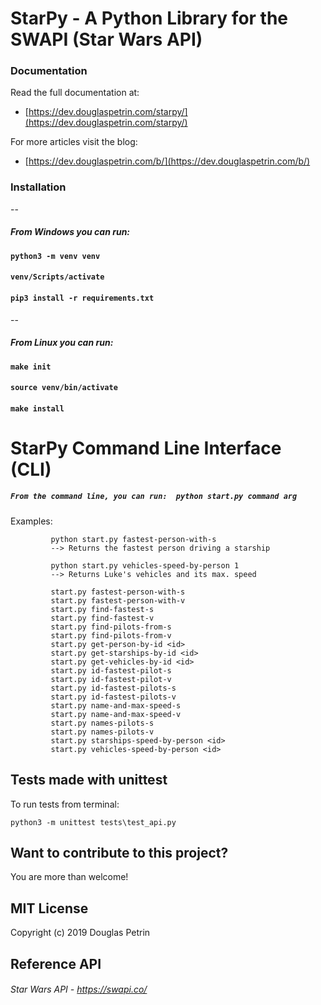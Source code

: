 # StarPy - A Python Library for the SWAPI (Star Wars API)

### Documentation

Read the full documentation at:

- [https://dev.douglaspetrin.com/starpy/](https://dev.douglaspetrin.com/starpy/) 

For more articles visit the blog:

- [https://dev.douglaspetrin.com/b/](https://dev.douglaspetrin.com/b/)

### Installation
--
##### From Windows you can run:

#### `python3 -m venv venv`
#### `venv/Scripts/activate`
#### `pip3 install -r requirements.txt`

--
##### From Linux you can run:

#### `make init`
#### `source venv/bin/activate`
#### `make install`  


# StarPy Command Line Interface (CLI)  

##### `From the command line, you can run:  python start.py command arg `
             
Examples: 
     
             python start.py fastest-person-with-s
             --> Returns the fastest person driving a starship
             
             python start.py vehicles-speed-by-person 1 
             --> Returns Luke's vehicles and its max. speed
            
             start.py fastest-person-with-s
             start.py fastest-person-with-v
             start.py find-fastest-s
             start.py find-fastest-v
             start.py find-pilots-from-s
             start.py find-pilots-from-v
             start.py get-person-by-id <id>
             start.py get-starships-by-id <id>
             start.py get-vehicles-by-id <id>
             start.py id-fastest-pilot-s
             start.py id-fastest-pilot-v
             start.py id-fastest-pilots-s
             start.py id-fastest-pilots-v
             start.py name-and-max-speed-s
             start.py name-and-max-speed-v
             start.py names-pilots-s
             start.py names-pilots-v
             start.py starships-speed-by-person <id>
             start.py vehicles-speed-by-person <id>

             
## Tests made with unittest

To run tests from terminal: 

`python3 -m unittest tests\test_api.py`

## Want to contribute to this project?
You are more than welcome! 

## MIT License
Copyright (c) 2019 Douglas Petrin

## Reference API
###### Star Wars API - https://swapi.co/
